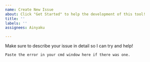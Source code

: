 ```yaml
---
name: Create New Issue
about: Click "Get Started" to help the development of this tool!
title: ''
labels: ''
assignees: Ainyaku

---
```


Make sure to describe your issue in detail so I can try and help!

```
Paste the error in your cmd window here if there was one.
```
